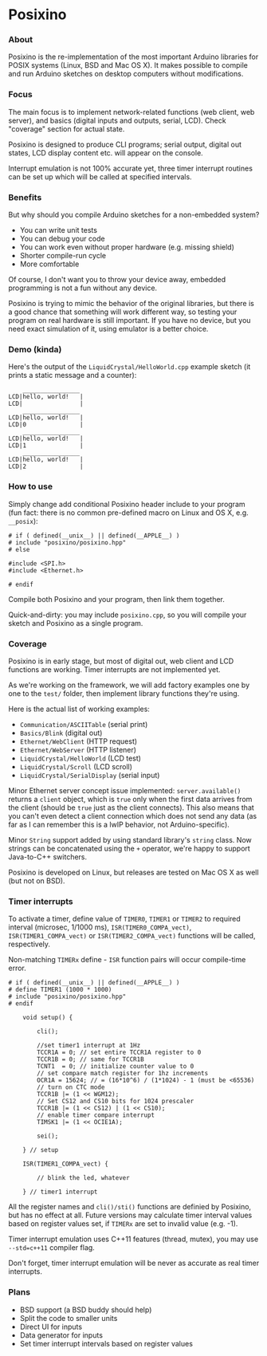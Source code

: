 Posixino
========

### About ###

Posixino is the re-implementation 
of the most important Arduino libraries for
POSIX systems (Linux, BSD and Mac OS X).
It makes possible to compile and run
Arduino sketches on desktop computers
without modifications.

### Focus ###

The main focus is to implement network-related
functions (web client, web server),
and basics (digital inputs and outputs, serial, LCD).
Check "coverage" section for actual state. 

Posixino is designed to produce CLI programs;
serial output, digital out states, LCD display content etc.
will appear on the console.

Interrupt emulation is not 100% accurate yet,
three timer interrupt routines can be set up
which will be called at specified intervals.

### Benefits ###

But why should you compile Arduino
sketches for a non-embedded system?

- You can write unit tests
- You can debug your code
- You can work even without proper hardware (e.g. missing shield)
- Shorter compile-run cycle
- More comfortable

Of course, I don't want you to throw your device away,
embedded programming is not a fun without any device.

Posixino is trying to mimic the behavior of the original libraries,
but there is a good chance that something will work different way,
so testing your program on real hardware is still important. 
If you have no device, but you need exact simulation of it,
using emulator is a better choice.

### Demo (kinda) ###

Here's the output of the 
`LiquidCrystal/HelloWorld.cpp` example sketch
(it prints a static message and a counter):
    
```
    ________________
LCD|hello, world!   |
LCD|                |
    ________________
LCD|hello, world!   |
LCD|0               |
    ________________
LCD|hello, world!   |
LCD|1               |
    ________________
LCD|hello, world!   |
LCD|2               |
```

### How to use ###

Simply change add conditional Posixino header include to your program
(fun fact: there is no common pre-defined macro on Linux and OS X, e.g.
`__posix`):

```
# if ( defined(__unix__) || defined(__APPLE__) )
# include "posixino/posixino.hpp"
# else

#include <SPI.h>
#include <Ethernet.h>

# endif
```
Compile both Posixino and your program,
then link them together.

Quick-and-dirty: you may include `posixino.cpp`, 
so you will compile your sketch and Posixino as a single program.

### Coverage ###

Posixino is in early stage,
but most of 
digital out, web client and LCD 
functions are working.
Timer interrupts are not implemented yet.

As we're working on the framework,
we will add factory examples one by one
to the `test/` folder,
then implement library functions they're using.

Here is the actual list of working examples:

- `Communication/ASCIITable` (serial print)
- `Basics/Blink` (digital out)
- `Ethernet/WebClient` (HTTP request)
- `Ethernet/WebServer` (HTTP listener)
- `LiquidCrystal/HelloWorld` (LCD test)
- `LiquidCrystal/Scroll` (LCD scroll)
- `LiquidCrystal/SerialDisplay` (serial input)

Minor Ethernet server concept issue implemented:
`server.available()` returns a `client` object, 
which is `true` only when the first data arrives from the client
(should be `true` just as the client connects).
This also means that you can't even detect a client connection
which does not send any data 
(as far as I can remember this is a lwIP behavior,
not Arduino-specific).

Minor `String` support added by using standard library's `string` class.
Now strings can be concatenated using the `+` operator,
we're happy to support Java-to-C++ switchers.

Posixino is developed on Linux,
but releases are tested on Mac OS X as well
(but not on BSD).

### Timer interrupts ###

To activate a timer, define value of
`TIMER0`, `TIMER1` or `TIMER2`
to required interval (microsec, 1/1000 ms),
`ISR(TIMER0_COMPA_vect)`,
`ISR(TIMER1_COMPA_vect)` or
`ISR(TIMER2_COMPA_vect)` functions
will be called, respectively.

Non-matching `TIMERx` define - `ISR` function pairs
will occur compile-time error.

```
# if ( defined(__unix__) || defined(__APPLE__) )
# define TIMER1 (1000 * 1000)
# include "posixino/posixino.hpp"
# endif

	void setup() {
	
		cli();
		
		//set timer1 interrupt at 1Hz
		TCCR1A = 0; // set entire TCCR1A register to 0
		TCCR1B = 0; // same for TCCR1B
		TCNT1  = 0; // initialize counter value to 0
		// set compare match register for 1hz increments
		OCR1A = 15624; // = (16*10^6) / (1*1024) - 1 (must be <65536)
		// turn on CTC mode
		TCCR1B |= (1 << WGM12);
		// Set CS12 and CS10 bits for 1024 prescaler
		TCCR1B |= (1 << CS12) | (1 << CS10);  
		// enable timer compare interrupt
		TIMSK1 |= (1 << OCIE1A);
		
		sei();
		
	} // setup
	
	ISR(TIMER1_COMPA_vect) {
	
		// blink the led, whatever
		
	} // timer1 interrupt

```

All the register names and 
`cli()/sti()` functions are definied by Posixino,
but has no effect at all. 
Future versions may calculate timer interval values
based on register values set,
if `TIMERx` are set to invalid value (e.g. -1).

Timer interrupt emulation uses C++11 features
(thread, mutex), 
you may use `--std=c++11` compiler flag.

Don't forget, timer interrupt emulation will
be never as accurate as real timer interrupts.

### Plans ###

- BSD support (a BSD buddy should help)
- Split the code to smaller units
- Direct UI for inputs
- Data generator for inputs
- Set timer interrupt intervals 
  based on register values
